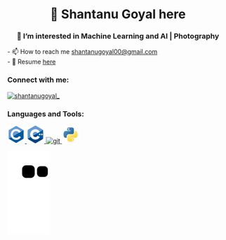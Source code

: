 <h1 align="center">👋 Shantanu Goyal here</h1>
<h3 align="center">👀 I’m interested in Machine Learning and AI | Photography</h3>
<!--- - 🌱 I’m currently learning ... 
- 💞️ I’m looking to collaborate on ... --->
- 📫 How to reach me <a href="mailto:shantanugoyal00@gmail.com">shantanugoyal00@gmail.com</a><br>
- 📄 Resume <a href = "https://drive.google.com/file/d/1ppKduIWx-MY-Ca6-jgJaYbLHI4U03WUd/view?usp=sharing"> here </a>

<h3 align="left">Connect with me:</h3>
<p align="left">
<a href="https://instagram.com/shantanugoyal_" target="blank"><img align="center" src="https://raw.githubusercontent.com/rahuldkjain/github-profile-readme-generator/master/src/images/icons/Social/instagram.svg" alt="shantanugoyal_" height="30" width="40" /></a>

</p>

<h3 align="left">Languages and Tools:</h3>
<p align="left"> <a href="https://www.cprogramming.com/" target="_blank"> <img src="https://raw.githubusercontent.com/devicons/devicon/master/icons/c/c-original.svg" alt="c" width="40" height="40"/> </a> <a href="https://www.w3schools.com/cpp/" target="_blank"> <img src="https://raw.githubusercontent.com/devicons/devicon/master/icons/cplusplus/cplusplus-original.svg" alt="cplusplus" width="40" height="40"/> </a> <a href="https://git-scm.com/" target="_blank"> <img src="https://www.vectorlogo.zone/logos/git-scm/git-scm-icon.svg" alt="git" width="40" height="40"/> </a> <a href="https://www.mysql.com/" target="_blank"> <a href="https://www.python.org" target="_blank"> <img src="https://raw.githubusercontent.com/devicons/devicon/master/icons/python/python-original.svg" alt="python" width="40" height="40"/> </a>

![Snake animation](https://github.com/rafaballerini/rafaballerini/blob/output/github-contribution-grid-snake.svg)
